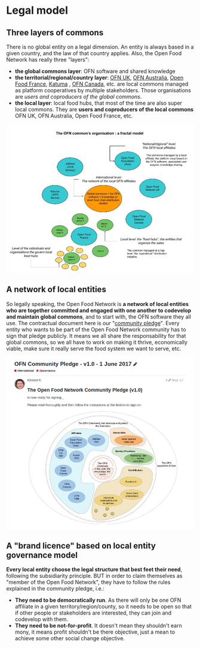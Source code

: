 # Legal model

## Three layers of commons

There is no global entity on a legal dimension. An entity is always based in a given country, and the law of that country applies. Also, the Open Food Network has really three "layers":

* **the global commons layer**: OFN software and shared knowledge
* **the territorial/regional/country layer**: [OFN UK](https://openfoodnetwork.org.uk/), [OFN Australia](http://openfoodnetwork.org.au/), [Open Food France](http://openfoodfrance.org/), [Katuma](http://katuma.org/) , [OFN Canada](https://openfoodnetwork.ca/), etc. are local commons managed as platform cooperatives by multiple stakeholders. Those organisations are _users and coproducers of the global commons_.
* **the local layer**: local food hubs, that most of the time are also super local commons. They are **users and coproducers of the local commons** OFN UK, OFN Australia, Open Food France, etc.

![](<../.gitbook/assets/Capture du 2019-05-25 22-17-05.png>)

## A network of local entities

So legally speaking, the Open Food Network is **a network of local entities who are together committed and engaged with one another to codevelop and maintain global commons**, and to start with, the OFN software they all use. The contractual document here is our "[community pledge](https://community.openfoodnetwork.org/t/ofn-community-pledge-v1-0-1-june-2017/948)". Every entity who wants to be part of the Open Food Network community has to sign that pledge publicly. It means we all share the responsability for that global commons, so we all have to work on making it thrive, economically viable, make sure it really serve the food system we want to serve, etc.

![](<../.gitbook/assets/Capture du 2018-08-08 16-38-34.png>)

## A "brand licence" based on local entity governance model

**Every local entity choose the legal structure that best feet their need**, following the subsidiarity principle. BUT in order to claim themselves as "member of the Open Food Network", they have to follow the rules explained in the community pledge, i.e.:

* **They need to be democratically run**. As there will only be one OFN affiliate in a given territory/region/county, so it needs to be open so that if other people or stakeholders are interested, they can join and codevelop with them.
* **They need to be not-for-profit**. It doesn't mean they shouldn't earn mony, it means profit shouldn't be there objective, just a mean to achieve some other social change objective.
